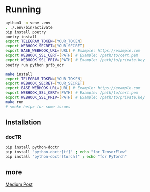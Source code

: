 # Running

```zsh
python3 -m venv .env
. ./.env/bin/activate
pip install poetry
poetry install
export TELEGRAM_TOKEN=[YOUR_TOKEN]
export WEBHOOK_SECRET=[YOUR_SECRET]
export BASE_WEBHOOK_URL=[URL] # Example: https://example.com
export WEBHOOK_SSL_CERT=[PATH] # Example: /path/to/cert.pem
export WEBHOOK_SSL_PRIV=[PATH] # Example: /path/to/private.key
poetry run python grtb_ocr
```


```zsh
make install
export TELEGRAM_TOKEN=[YOUR_TOKEN]
export WEBHOOK_SECRET=[YOUR_SECRET]
export BASE_WEBHOOK_URL=[URL] # Example: https://example.com
export WEBHOOK_SSL_CERT=[PATH] # Example: /path/to/cert.pem
export WEBHOOK_SSL_PRIV=[PATH] # Example: /path/to/private.key
make run
# <make help> for some issues
```

## Installation

### docTR

```bash
pip install python-doctr
pip install "python-doctr[tf]" ; echo "for TensorFlow"
pip install "python-doctr[torch]" ; echo "for PyTorch"
```

## more

[Medium Post](https://medium.com/data-science/top-5-python-libraries-for-extracting-text-from-images-c29863b2f3d "Medium Post")
